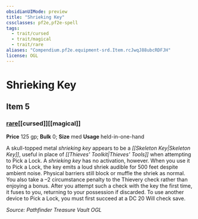 ```yaml
---
obsidianUIMode: preview
title: "Shrieking Key"
cssclasses: pf2e,pf2e-spell
tags:
  - trait/cursed
  - trait/magical
  - trait/rare
aliases: "Compendium.pf2e.equipment-srd.Item.rcJwqJ88ubcRDFJH"
license: OGL
---
```

# Shrieking Key
## Item 5
### [rare](rare "Rare Rarity Trait")[[cursed]][[magical]]


**Price** 125 gp; 
**Bulk** 0; **Size** med
**Usage** held-in-one-hand

A skull-topped metal _shrieking key_ appears to be a _[[Skeleton Key|Skeleton Key]]_, useful in place of _[[Thieves' Toolkit|Thieves' Tools]]_ when attempting to Pick a Lock. A _shrieking key_ has no activation, however. When you use it to Pick a Lock, the key emits a loud shriek audible for 500 feet despite ambient noise. Physical barriers still block or muffle the shriek as normal. You also take a –2 circumstance penalty to the Thievery check rather than enjoying a bonus. After you attempt such a check with the key the first time, it fuses to you, returning to your possession if discarded. To use another device to Pick a Lock, you must first succeed at a DC 20 Will check save.

*Source: Pathfinder Treasure Vault*
*OGL*